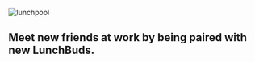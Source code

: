 ![lunchpool](https://user-images.githubusercontent.com/11463275/48664367-8fd06680-ea6b-11e8-9c91-d0a5ead90114.png)

## Meet new friends at work by being paired with new LunchBuds.

